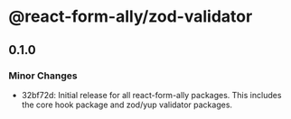 # @react-form-ally/zod-validator

## 0.1.0

### Minor Changes

- 32bf72d: Initial release for all react-form-ally packages. This includes the core hook package and
  zod/yup validator packages.
